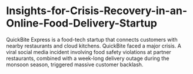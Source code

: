 # Insights-for-Crisis-Recovery-in-an-Online-Food-Delivery-Startup
QuickBite Express is a food-tech startup that connects customers with nearby restaurants and cloud kitchens. QuickBite faced a major crisis. A viral social media incident involving food safety violations at partner restaurants, combined with a week-long delivery outage during the monsoon season, triggered massive customer backlash. 
